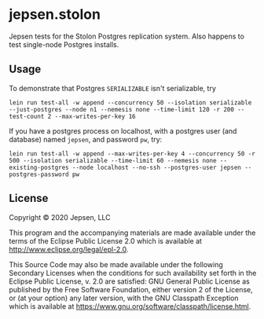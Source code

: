 # jepsen.stolon

Jepsen tests for the Stolon Postgres replication system. Also happens to test single-node Postgres installs.

## Usage

To demonstrate that Postgres `SERIALIZABLE` isn't serializable, try

```
lein run test-all -w append --concurrency 50 --isolation serializable --just-postgres --node n1 --nemesis none --time-limit 120 -r 200 --test-count 2 --max-writes-per-key 16
```

If you have a postgres process on localhost, with a postgres user (and
database) named `jepsen`, and password `pw`, try:

```
lein run test-all -w append --max-writes-per-key 4 --concurrency 50 -r 500 --isolation serializable --time-limit 60 --nemesis none --existing-postgres --node localhost --no-ssh --postgres-user jepsen --postgres-password pw
```

## License

Copyright © 2020 Jepsen, LLC

This program and the accompanying materials are made available under the
terms of the Eclipse Public License 2.0 which is available at
http://www.eclipse.org/legal/epl-2.0.

This Source Code may also be made available under the following Secondary
Licenses when the conditions for such availability set forth in the Eclipse
Public License, v. 2.0 are satisfied: GNU General Public License as published by
the Free Software Foundation, either version 2 of the License, or (at your
option) any later version, with the GNU Classpath Exception which is available
at https://www.gnu.org/software/classpath/license.html.
